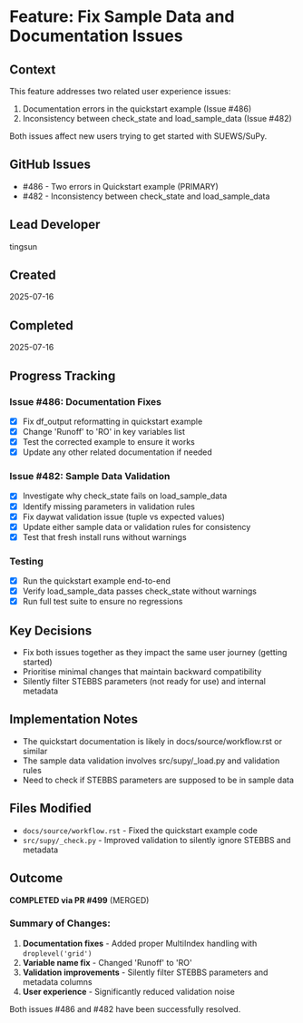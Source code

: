 # Feature: Fix Sample Data and Documentation Issues

## Context
This feature addresses two related user experience issues:
1. Documentation errors in the quickstart example (Issue #486)
2. Inconsistency between check_state and load_sample_data (Issue #482)

Both issues affect new users trying to get started with SUEWS/SuPy.

## GitHub Issues
- #486 - Two errors in Quickstart example (PRIMARY)
- #482 - Inconsistency between check_state and load_sample_data

## Lead Developer
tingsun

## Created
2025-07-16

## Completed
2025-07-16

## Progress Tracking

### Issue #486: Documentation Fixes
- [x] Fix df_output reformatting in quickstart example
- [x] Change 'Runoff' to 'RO' in key variables list
- [x] Test the corrected example to ensure it works
- [x] Update any other related documentation if needed

### Issue #482: Sample Data Validation
- [x] Investigate why check_state fails on load_sample_data
- [x] Identify missing parameters in validation rules
- [x] Fix daywat validation issue (tuple vs expected values)
- [x] Update either sample data or validation rules for consistency
- [x] Test that fresh install runs without warnings

### Testing
- [x] Run the quickstart example end-to-end
- [x] Verify load_sample_data passes check_state without warnings
- [x] Run full test suite to ensure no regressions

## Key Decisions
- Fix both issues together as they impact the same user journey (getting started)
- Prioritise minimal changes that maintain backward compatibility
- Silently filter STEBBS parameters (not ready for use) and internal metadata

## Implementation Notes
- The quickstart documentation is likely in docs/source/workflow.rst or similar
- The sample data validation involves src/supy/_load.py and validation rules
- Need to check if STEBBS parameters are supposed to be in sample data

## Files Modified
- `docs/source/workflow.rst` - Fixed the quickstart example code
- `src/supy/_check.py` - Improved validation to silently ignore STEBBS and metadata

## Outcome
**COMPLETED via PR #499** (MERGED)

### Summary of Changes:
1. **Documentation fixes** - Added proper MultiIndex handling with `droplevel('grid')`
2. **Variable name fix** - Changed 'Runoff' to 'RO'
3. **Validation improvements** - Silently filter STEBBS parameters and metadata columns
4. **User experience** - Significantly reduced validation noise

Both issues #486 and #482 have been successfully resolved.